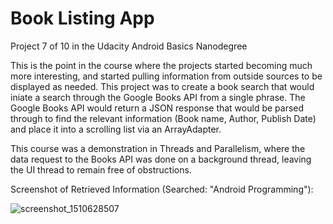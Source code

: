 # Book Listing App
Project 7 of 10 in the Udacity Android Basics Nanodegree

This is the point in the course where the projects started becoming much more interesting, and started pulling information from outside sources to be displayed as needed. This project was to create a book search that would iniate a search through the Google Books API from a single phrase. The Google Books API would return a JSON response that would be parsed through to find the relevant information (Book name, Author, Publish Date) and place it into a scrolling list via an ArrayAdapter. 

This course was a demonstration in Threads and Parallelism, where the data request to the Books API was done on a background thread, leaving the UI thread to remain free of obstructions. 

Screenshot of Retrieved Information (Searched: "Android Programming"): 

![screenshot_1510628507](https://user-images.githubusercontent.com/14775517/32761168-cfec1986-c8bf-11e7-83de-7b0af8decad3.png)


